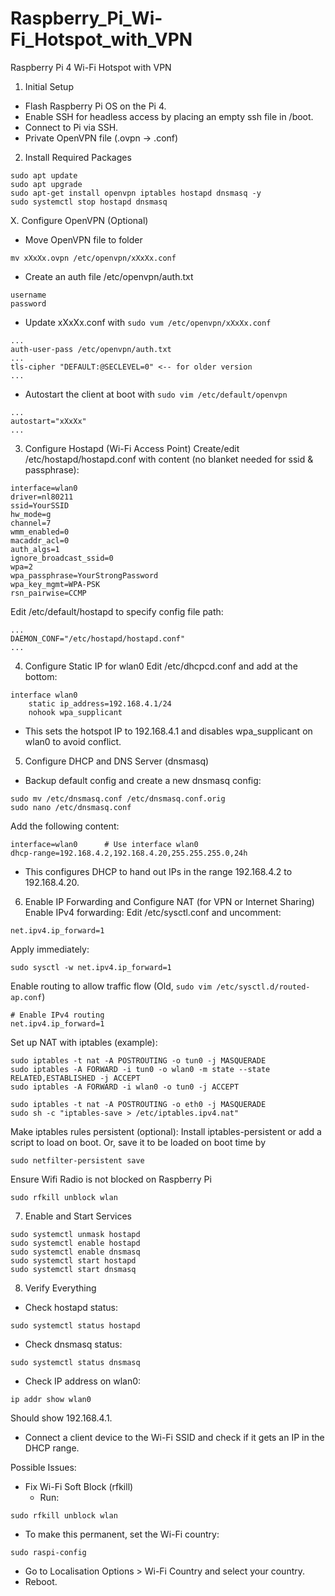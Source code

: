 # Raspberry_Pi_Wi-Fi_Hotspot_with_VPN
Raspberry Pi 4 Wi-Fi Hotspot with VPN

1. Initial Setup

  - Flash Raspberry Pi OS on the Pi 4.
  - Enable SSH for headless access by placing an empty ssh file in /boot.
  - Connect to Pi via SSH.
  - Private OpenVPN file (.ovpn -> .conf)

2. Install Required Packages
```
sudo apt update
sudo apt upgrade
sudo apt-get install openvpn iptables hostapd dnsmasq -y
sudo systemctl stop hostapd dnsmasq
```
X. Configure OpenVPN (Optional)
- Move OpenVPN file to folder
```
mv xXxXx.ovpn /etc/openvpn/xXxXx.conf
```
- Create an auth file /etc/openvpn/auth.txt
```
username
password
```
- Update xXxXx.conf with `sudo vum /etc/openvpn/xXxXx.conf`
```
...
auth-user-pass /etc/openvpn/auth.txt
...
tls-cipher "DEFAULT:@SECLEVEL=0" <-- for older version
...
```
- Autostart the client at boot with `sudo vim /etc/default/openvpn`
```
...
autostart="xXxXx" 
...
```
3. Configure Hostapd (Wi-Fi Access Point)
Create/edit /etc/hostapd/hostapd.conf with content (no blanket needed for ssid & passphrase):
```
interface=wlan0
driver=nl80211
ssid=YourSSID
hw_mode=g
channel=7
wmm_enabled=0
macaddr_acl=0
auth_algs=1
ignore_broadcast_ssid=0
wpa=2
wpa_passphrase=YourStrongPassword
wpa_key_mgmt=WPA-PSK
rsn_pairwise=CCMP
```
Edit /etc/default/hostapd to specify config file path:
```
...
DAEMON_CONF="/etc/hostapd/hostapd.conf"
...
```
4. Configure Static IP for wlan0
Edit /etc/dhcpcd.conf and add at the bottom:
```
interface wlan0
    static ip_address=192.168.4.1/24
    nohook wpa_supplicant
```
  - This sets the hotspot IP to 192.168.4.1 and disables wpa_supplicant on wlan0 to avoid conflict.
5. Configure DHCP and DNS Server (dnsmasq)
  - Backup default config and create a new dnsmasq config:
```
sudo mv /etc/dnsmasq.conf /etc/dnsmasq.conf.orig
sudo nano /etc/dnsmasq.conf
```
Add the following content:
```
interface=wlan0      # Use interface wlan0
dhcp-range=192.168.4.2,192.168.4.20,255.255.255.0,24h
```
  - This configures DHCP to hand out IPs in the range 192.168.4.2 to 192.168.4.20.
6. Enable IP Forwarding and Configure NAT (for VPN or Internet Sharing)
Enable IPv4 forwarding:
Edit /etc/sysctl.conf and uncomment:
```
net.ipv4.ip_forward=1
```
Apply immediately:
```
sudo sysctl -w net.ipv4.ip_forward=1
```
Enable routing to allow traffic flow (Old, `sudo vim /etc/sysctl.d/routed-ap.conf`)
```
# Enable IPv4 routing
net.ipv4.ip_forward=1
```
Set up NAT with iptables (example):
```
sudo iptables -t nat -A POSTROUTING -o tun0 -j MASQUERADE
sudo iptables -A FORWARD -i tun0 -o wlan0 -m state --state RELATED,ESTABLISHED -j ACCEPT
sudo iptables -A FORWARD -i wlan0 -o tun0 -j ACCEPT

sudo iptables -t nat -A POSTROUTING -o eth0 -j MASQUERADE
sudo sh -c "iptables-save > /etc/iptables.ipv4.nat"
```
Make iptables rules persistent (optional):
Install iptables-persistent or add a script to load on boot.
Or, save it to be loaded on boot time by
```
sudo netfilter-persistent save
```
Ensure Wifi Radio is not blocked on Raspberry Pi
```
sudo rfkill unblock wlan
```
7. Enable and Start Services
```
sudo systemctl unmask hostapd
sudo systemctl enable hostapd
sudo systemctl enable dnsmasq
sudo systemctl start hostapd
sudo systemctl start dnsmasq
```
8. Verify Everything
- Check hostapd status:
```
sudo systemctl status hostapd
```
- Check dnsmasq status:
```
sudo systemctl status dnsmasq
```
- Check IP address on wlan0:
```
ip addr show wlan0
```
Should show 192.168.4.1.
- Connect a client device to the Wi-Fi SSID and check if it gets an IP in the DHCP range.



Possible Issues:
- Fix Wi-Fi Soft Block (rfkill)
  - Run:
```
sudo rfkill unblock wlan

```
  - To make this permanent, set the Wi-Fi country:
```
sudo raspi-config
```
  - Go to Localisation Options > Wi-Fi Country and select your country.
  - Reboot.
